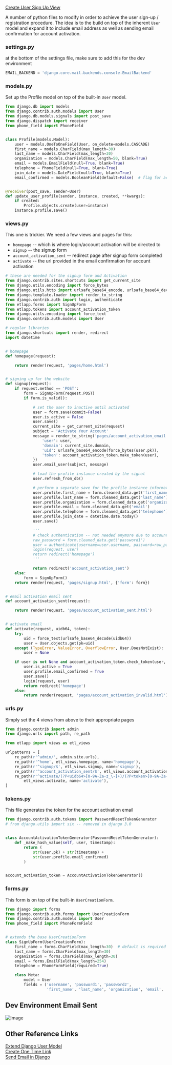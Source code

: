 [Create User Sign Up View](https://simpleisbetterthancomplex.com/tutorial/2017/02/18/how-to-create-user-sign-up-view.html)

A number of python files to modify in order to achieve the user sign-up / registration procedure. The idea is to the build on top of the inherent `User` model and expand it to include email address as well as sending email confirmation for account activation.

### settings.py
at the bottom of the settings file, make sure to add this for the dev environment
```python
EMAIL_BACKEND = 'django.core.mail.backends.console.EmailBackend'
```

### models.py
Set up the Profile model on top of the built-in `User` model.
```python
from django.db import models
from django.contrib.auth.models import User
from django.db.models.signals import post_save
from django.dispatch import receiver
from phone_field import PhoneField


class Profile(models.Model):
    user = models.OneToOneField(User, on_delete=models.CASCADE)
    first_name = models.CharField(max_length=30)
    last_name = models.CharField(max_length=30)
    organization = models.CharField(max_length=50, blank=True)
    email = models.EmailField(null=True, blank=True)
    telephone = PhoneField(null=True, blank=True)
    join_date = models.DateField(null=True, blank=True)
    email_confirmed = models.BooleanField(default=False)  # flag for activated account


@receiver(post_save, sender=User)
def update_user_profile(sender, instance, created, **kwargs):
    if created:
        Profile.objects.create(user=instance)
    instance.profile.save()
```

### views.py
This one is trickier. We need a few views and pages for this:
*  `homepage` -- which is where login/account activation will be directed to
*  `signup` -- the signup form
*  `account_activation_sent` -- redirect page after signup form completed
*  `activate` -- the url provided in the email confirmation for account activation

```python
# these are needed for the signup form and Activation
from django.contrib.sites.shortcuts import get_current_site
from django.utils.encoding import force_bytes
from django.utils.http import urlsafe_base64_encode, urlsafe_base64_decode
from django.template.loader import render_to_string
from django.contrib.auth import login, authenticate
from etlapp.forms import SignUpForm
from etlapp.tokens import account_activation_token
from django.utils.encoding import force_text
from django.contrib.auth.models import User

# regular libraries
from django.shortcuts import render, redirect
import datetime


# homepage
def homepage(request):

    return render(request, 'pages/home.html')


# signing up for the website
def signup(request):
    if request.method == 'POST':
        form = SignUpForm(request.POST)
        if form.is_valid():

            # set the user to inactive until activated
            user = form.save(commit=False)
            user.is_active = False
            user.save()
            current_site = get_current_site(request)
            subject = 'Activate Your Account'
            message = render_to_string('pages/account_activation_email.html', {
                'user': user,
                'domain': current_site.domain,
                'uid': urlsafe_base64_encode(force_bytes(user.pk)),
                'token': account_activation_token.make_token(user),
            })
            user.email_user(subject, message)

            # load the profile instance created by the signal
            user.refresh_from_db()

            # perform a separate save for the profile instance information
            user.profile.first_name = form.cleaned_data.get('first_name')
            user.profile.last_name = form.cleaned_data.get('last_name')
            user.profile.organization = form.cleaned_data.get('organization')
            user.profile.email = form.cleaned_data.get('email')
            user.profile.telephone = form.cleaned_data.get('telephone')
            user.profile.join_date = datetime.date.today()
            user.save()

            '''
            # check authentication -- not needed anymore due to account activation
            raw_password = form.cleaned_data.get('password1')
            user = authenticate(username=user.username, password=raw_password)
            login(request, user)
            return redirect('homepage')
            '''

            return redirect('account_activation_sent')
    else:
        form = SignUpForm()
    return render(request, 'pages/signup.html', {'form': form})


# email activation email sent
def account_activation_sent(request):

    return render(request, 'pages/account_activation_sent.html')


# activate email
def activate(request, uidb64, token):
    try:
        uid = force_text(urlsafe_base64_decode(uidb64))
        user = User.objects.get(pk=uid)
    except (TypeError, ValueError, OverflowError, User.DoesNotExist):
        user = None

    if user is not None and account_activation_token.check_token(user, token):
        user.is_active = True
        user.profile.email_confirmed = True
        user.save()
        login(request, user)
        return redirect('homepage')
    else:
        return render(request, 'pages/account_activation_invalid.html')
```

### urls.py
Simply set the 4 views from above to their appropriate pages
```python
from django.contrib import admin
from django.urls import path, re_path

from etlapp import views as etl_views

urlpatterns = [
    re_path(r'^admin/', admin.site.urls),
    re_path(r'^home', etl_views.homepage, name='homepage'),
    re_path(r'^signup/$', etl_views.signup, name='signup'),
    re_path(r'^account_activation_sent/$', etl_views.account_activation_sent, name='account_activation_sent'),
    re_path(r'^activate/(?P<uidb64>[0-9A-Za-z_\-]+)/(?P<token>[0-9A-Za-z]{1,13}-[0-9A-Za-z]{1,20})/$',
        etl_views.activate, name='activate'),
]
```

### tokens.py
This file generates the token for the account activation email
```python
from django.contrib.auth.tokens import PasswordResetTokenGenerator
# from django.utils import six -- removed in django 3.0


class AccountActivationTokenGenerator(PasswordResetTokenGenerator):
    def _make_hash_value(self, user, timestamp):
        return (
            str(user.pk) + str(timestamp) +
            str(user.profile.email_confirmed)
        )


account_activation_token = AccountActivationTokenGenerator()
```

### forms.py
This form is on top of the built-in `UserCreationForm`.
```python
from django import forms
from django.contrib.auth.forms import UserCreationForm
from django.contrib.auth.models import User
from phone_field import PhoneFormField


# extends the base UserCreationForm
class SignUpForm(UserCreationForm):
    first_name = forms.CharField(max_length=30)  # default is required
    last_name = forms.CharField(max_length=30)
    organization = forms.CharField(max_length=30)
    email = forms.EmailField(max_length=254)
    telephone = PhoneFormField(required=True)

    class Meta:
        model = User
        fields = ('username', 'password1', 'password2',
                  'first_name', 'last_name', 'organization', 'email', 'telephone')
```

## Dev Environment Email Sent
![image](uploads/3011193d2de9171adf407f2f80646eed/image.png)

## Other Reference Links
[Extend Django User Model](https://simpleisbetterthancomplex.com/tutorial/2016/07/22/how-to-extend-django-user-model.html)  
[Create One Time Link](https://simpleisbetterthancomplex.com/tutorial/2016/08/24/how-to-create-one-time-link.html)  
[Send Email in Django](https://simpleisbetterthancomplex.com/tutorial/2016/06/13/how-to-send-email.html)